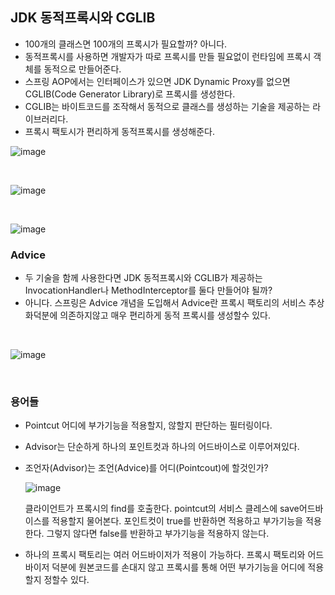 ## JDK 동적프록시와 CGLIB

- 100개의 클래스면 100개의 프록시가 필요할까? 아니다.
- 동적프록시를 사용하면 개발자가 따로 프록시를 만들 필요없이 런타임에 프록시 객체를 동적으로 만들어준다.
- 스프링 AOP에서는 인터페이스가 있으면 JDK Dynamic Proxy를 없으면 CGLIB(Code Generator Library)로 프록시를 생성한다.
- CGLIB는 바이트코드를 조작해서 동적으로 클래스를 생성하는 기술을 제공하는 라이브러리다.
- 프록시 팩토시가 편리하게 동적프록시를 생성해준다.


![image](https://github.com/MarkZiRo/spring-project/assets/37473857/43f90fde-c7c5-4a51-9461-1ae3c44658e8)

<br>

![image](https://github.com/MarkZiRo/spring-project/assets/37473857/6c7fc059-c608-4cb4-817d-25ef6523a8a3)

<br>

![image](https://github.com/MarkZiRo/spring-project/assets/37473857/82f8448b-1c88-4781-963c-7a3caba830ed)


### Advice

- 두 기술을 함께 사용한다면 JDK 동적프록시와 CGLIB가 제공하는 InvocationHandler나 MethodInterceptor를 둘다 만들어야 될까?
- 아니다. 스프링은 Advice 개념을 도입해서 Advice란 프록시 팩토리의 서비스 추상화덕분에 의존하지않고 매우 편리하게 동적 프록시를 생성할수 있다.

<br>

![image](https://github.com/MarkZiRo/spring-project/assets/37473857/958a8a62-a30f-4e9d-bdd8-4ead81cd7ebc)


<br>

### 용어들

- Pointcut 어디에 부가기능을 적용할지, 않할지 판단하는 필터링이다.
- Advisor는 단순하게 하나의 포인트컷과 하나의 어드바이스로 이루어져있다.
- 조언자(Advisor)는 조언(Advice)를 어디(Pointcout)에 할것인가?

  ![image](https://github.com/MarkZiRo/spring-project/assets/37473857/01f09eef-a8d7-4194-ba71-a146d08ee0e9)

  클라이언트가 프록시의 find를 호출한다. pointcut의 서비스 클레스에 save어드바이스를 적용할지 물어본다. 포인트컷이 true를 반환하면 적용하고 부가기능을 적용한다.
  그렇지 않다면 false를 반환하고 부가기능을 적용하지 않는다.
  
- 하나의 프록시 팩토리는 여러 어드바이저가 적용이 가능하다.
  프록시 팩토리와 어드바이저 덕분에 원본코드를 손대지 않고 프록시를 통해 어떤 부가기능을 어디에 적용할지 정할수 있다.




